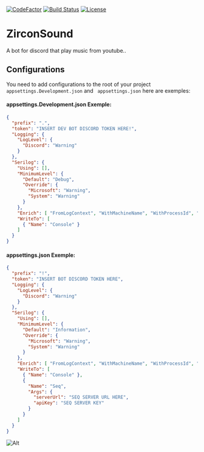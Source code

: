 [![CodeFactor](https://img.shields.io/codefactor/grade/github/Simnico99/ZirconSound/main?logo=codefactor&logoColor=%23ffff)](https://www.codefactor.io/repository/github/simnico99/zirconsound)
[![Build Status](https://img.shields.io/azure-devops/build/ZirconCloud/cafdcdd9-671a-4417-aba8-7b5e350b9261/4/main?label=Azure%20Pipelines&logo=Azure%20Pipelines)](https://dev.azure.com/ZirconCloud/ZirconSound/_build/latest?definitionId=4&branchName=master)
[![License](https://img.shields.io/github/license/Simnico99/ZirconSound?style=flat)](https://github.com/Simnico99/ZirconSound/blob/main/LICENSE)

# ZirconSound
A bot for discord that play music from youtube..


## Configurations
You need to add configurations to the root of your project ``` appsettings.Development.json```  and ``` appsettings.json```  here are exemples:

#### appsettings.Development.json Exemple:
```json
{
  "prefix": ".",
  "token": "INSERT DEV BOT DISCORD TOKEN HERE!",
  "Logging": {
    "LogLevel": {
      "Discord": "Warning"
    }
  },
  "Serilog": {
    "Using": [],
    "MinimumLevel": {
      "Default": "Debug",
      "Override": {
        "Microsoft": "Warning",
        "System": "Warning"
      }
    },
    "Enrich": [ "FromLogContext", "WithMachineName", "WithProcessId", "WithThreadId", "WithAssemblyName", "WithAssemblyVersion" ],
    "WriteTo": [
      { "Name": "Console" }
    ]
  }
}
```

#### appsettings.json Exemple:

```json
{
  "prefix": "!",
  "token": "INSERT BOT DISCORD TOKEN HERE",
  "Logging": {
    "LogLevel": {
      "Discord": "Warning"
    }
  },
  "Serilog": {
    "Using": [],
    "MinimumLevel": {
      "Default": "Information",
      "Override": {
        "Microsoft": "Warning",
        "System": "Warning"
      }
    },
    "Enrich": [ "FromLogContext", "WithMachineName", "WithProcessId", "WithThreadId", "WithAssemblyName", "WithAssemblyVersion" ],
    "WriteTo": [
      { "Name": "Console" },
      {
        "Name": "Seq",
        "Args": {
          "serverUrl": "SEQ SERVER URL HERE",
          "apiKey": "SEQ SERVER KEY"
        }
      }
    ]
  }
}

```
![Alt](https://repobeats.axiom.co/api/embed/c105bf22a6750b151f0b087f44c038ac53c02217.svg "Repobeats analytics image")
